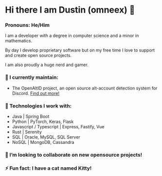 # Hi there I am Dustin (omneex) 👋
### Pronouns: He/Him
I am a developer with a degree in computer science and a minor in mathematics. 

By day I develop proprietary software but on my free time I love to support and create open source projects.

I am also proudly a huge nerd and gamer.

### 🔭 I currently maintain: 
- The OpenAltID project, an open source alt-account detection system for Discord. [Find out more!](https://github.com/omneex/openaltid)

### 🌱 Technologies I work with:
- Java | Spring Boot
- Python | PyTorch, Keras, Flask
- Javascript / Typescript | Express, Fastify, Vue
- Rust | Serenity
- SQL | Oracle, MySQL, SQL Server
- NoSQL | MongoDB, Cassandra

### 👯 I’m looking to collaborate on new opensource projects!

### ⚡ Fun fact: I have a cat named Kitty!
<!--
**omneex/omneex** is a ✨ _special_ ✨ repository because its `README.md` (this file) appears on your GitHub profile.

Here are some ideas to get you started:

- 🔭 I’m currently working on ...
- 🌱 I’m currently learning ...
- 👯 I’m looking to collaborate on ...
- 🤔 I’m looking for help with ...
- 💬 Ask me about ...
- 📫 How to reach me: ...
- 
- ⚡ Fun fact: ...
-->
